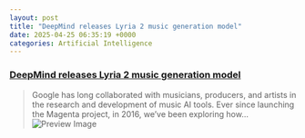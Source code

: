 ```yaml
---
layout: post
title: "DeepMind releases Lyria 2 music generation model"
date: 2025-04-25 06:35:19 +0000
categories: Artificial Intelligence
---
```


### [DeepMind releases Lyria 2 music generation model](https://deepmind.google/discover/blog/music-ai-sandbox-now-with-new-features-and-broader-access/)

> Google has long collaborated with musicians, producers, and artists in the research and development of music AI tools. Ever since launching the Magenta project, in 2016, we’ve been exploring how...
![Preview Image](https://lh3.googleusercontent.com/t_n_87B373tBNlvzgBy7RuJXb5hoPdLtBBgWjzfJnVuauI0JFwiYAyGM_LMl-yeJ3zNWO782VBE8m6ByaxDJoIvIbWoQ_DQPMdxszprk5Tbh2xQx5Q=w1200-h630-n-nu)

